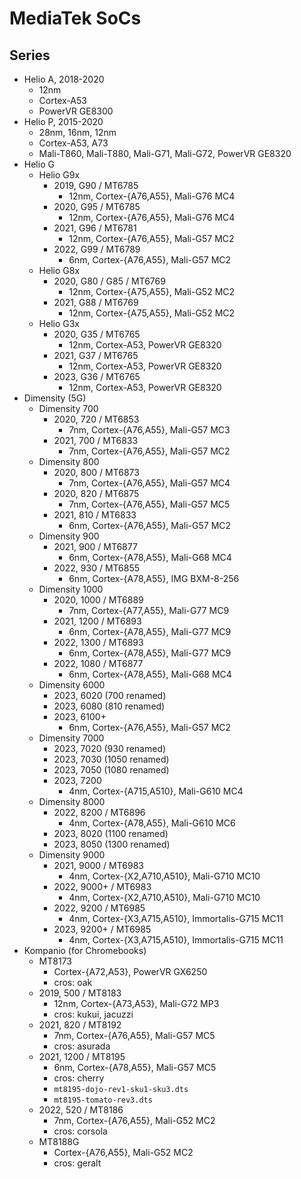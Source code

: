 MediaTek SoCs
=============

## Series

- Helio A, 2018-2020
  - 12nm
  - Cortex-A53
  - PowerVR GE8300
- Helio P, 2015-2020
  - 28nm, 16nm, 12nm
  - Cortex-A53, A73
  - Mali-T860, Mali-T880, Mali-G71, Mali-G72, PowerVR GE8320
- Helio G
  - Helio G9x
    - 2019, G90 / MT6785
      - 12nm, Cortex-{A76,A55}, Mali-G76 MC4
    - 2020, G95 / MT6785
      - 12nm, Cortex-{A76,A55}, Mali-G76 MC4
    - 2021, G96 / MT6781
      - 12nm, Cortex-{A76,A55}, Mali-G57 MC2
    - 2022, G99 / MT6789
      - 6nm, Cortex-{A76,A55}, Mali-G57 MC2
  - Helio G8x
    - 2020, G80 / G85 / MT6769
      - 12nm, Cortex-{A75,A55}, Mali-G52 MC2
    - 2021, G88 / MT6769
      - 12nm, Cortex-{A75,A55}, Mali-G52 MC2
  - Helio G3x
    - 2020, G35 / MT6765
      - 12nm, Cortex-A53, PowerVR GE8320
    - 2021, G37 / MT6765
      - 12nm, Cortex-A53, PowerVR GE8320
    - 2023, G36 / MT6765
      - 12nm, Cortex-A53, PowerVR GE8320
- Dimensity (5G)
  - Dimensity 700
    - 2020, 720 / MT6853
      - 7nm, Cortex-{A76,A55}, Mali-G57 MC3
    - 2021, 700 / MT6833
      - 7nm, Cortex-{A76,A55}, Mali-G57 MC2
  - Dimensity 800
    - 2020, 800 / MT6873
      - 7nm, Cortex-{A76,A55}, Mali-G57 MC4
    - 2020, 820 / MT6875
      - 7nm, Cortex-{A76,A55}, Mali-G57 MC5
    - 2021, 810 / MT6833
      - 6nm, Cortex-{A76,A55}, Mali-G57 MC2
  - Dimensity 900
    - 2021, 900 / MT6877
      - 6nm, Cortex-{A78,A55}, Mali-G68 MC4
    - 2022, 930 / MT6855
      - 6nm, Cortex-{A78,A55}, IMG BXM-8-256
  - Dimensity 1000
    - 2020, 1000 / MT6889
      - 7nm, Cortex-{A77,A55}, Mali-G77 MC9
    - 2021, 1200 / MT6893
      - 6nm, Cortex-{A78,A55}, Mali-G77 MC9
    - 2022, 1300 / MT6893
      - 6nm, Cortex-{A78,A55}, Mali-G77 MC9
    - 2022, 1080 / MT6877
      - 6nm, Cortex-{A78,A55}, Mali-G68 MC4
  - Dimensity 6000
    - 2023, 6020 (700 renamed)
    - 2023, 6080 (810 renamed)
    - 2023, 6100+
      - 6nm, Cortex-{A76,A55}, Mali-G57 MC2
  - Dimensity 7000
    - 2023, 7020 (930 renamed)
    - 2023, 7030 (1050 renamed)
    - 2023, 7050 (1080 renamed)
    - 2023, 7200
      - 4nm, Cortex-{A715,A510}, Mali-G610 MC4
  - Dimensity 8000
    - 2022, 8200 / MT6896
      - 4nm, Cortex-{A78,A55}, Mali-G610 MC6
    - 2023, 8020 (1100 renamed)
    - 2023, 8050 (1300 renamed)
  - Dimensity 9000
    - 2021, 9000 / MT6983
      - 4nm, Cortex-{X2,A710,A510}, Mali-G710 MC10
    - 2022, 9000+ / MT6983
      - 4nm, Cortex-{X2,A710,A510}, Mali-G710 MC10
    - 2022, 9200 / MT6985
      - 4nm, Cortex-{X3,A715,A510}, Immortalis-G715 MC11
    - 2023, 9200+ / MT6985
      - 4nm, Cortex-{X3,A715,A510}, Immortalis-G715 MC11
- Kompanio (for Chromebooks)
  - MT8173
    - Cortex-{A72,A53}, PowerVR GX6250
    - cros: oak
  - 2019, 500 / MT8183
    - 12nm, Cortex-{A73,A53}, Mali-G72 MP3
    - cros: kukui, jacuzzi
  - 2021, 820 / MT8192
    - 7nm, Cortex-{A76,A55}, Mali-G57 MC5
    - cros: asurada
  - 2021, 1200 / MT8195
    - 6nm, Cortex-{A78,A55}, Mali-G57 MC5
    - cros: cherry
    - `mt8195-dojo-rev1-sku1-sku3.dts`
    - `mt8195-tomato-rev3.dts`
  - 2022, 520 / MT8186
    - 7nm, Cortex-{A76,A55}, Mali-G52 MC2
    - cros: corsola
  - MT8188G
    - Cortex-{A76,A55}, Mali-G52 MC2
    - cros: geralt
